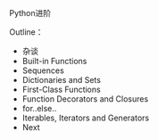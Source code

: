 Python进阶

Outline：
- 杂谈
- Built-in Functions
- Sequences
- Dictionaries and Sets
- First-Class Functions
- Function Decorators and Closures
- for..else..
- Iterables, Iterators and Generators
- Next
